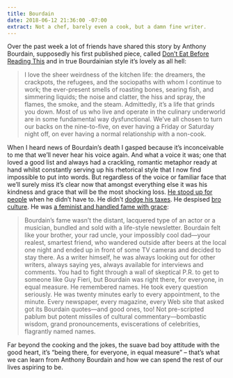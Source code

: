 ```yaml
---
title: Bourdain
date: 2018-06-12 21:36:00 -07:00
extract: Not a chef, barely even a cook, but a damn fine writer.
---
```


Over the past week a lot of friends have shared this story by Anthony Bourdain, supposedly his first published piece, called [Don’t Eat Before Reading This](https://www.newyorker.com/magazine/2000/04/17/hells-kitchen) and in true Bourdainian style it’s lovely as all hell:

> I love the sheer weirdness of the kitchen life: the dreamers, the crackpots, the refugees, and the sociopaths with whom I continue to work; the ever-present smells of roasting bones, searing fish, and simmering liquids; the noise and clatter, the hiss and spray, the flames, the smoke, and the steam. Admittedly, it’s a life that grinds you down. Most of us who live and operate in the culinary underworld are in some fundamental way dysfunctional. We’ve all chosen to turn our backs on the nine-to-five, on ever having a Friday or Saturday night off, on ever having a normal relationship with a non-cook.

When I heard news of Bourdain’s death I gasped because it’s inconceivable to me that we’ll never hear his voice again. And what a voice it was; one that loved a good list and always had a crackling, romantic metaphor ready at hand whilst constantly serving up his rhetorical style that I now find impossible to put into words. But regardless of the voice or familiar face that we’ll surely miss it’s clear now that amongst everything else it was his kindness and grace that will be the most shocking loss. [He stood up for people](https://www.buzzfeed.com/juliareinstein/marilyn-hagerty-anthony-bourdain-olive-garden?utm_term=.vbMGqEMeDM#.qgRKpR1MW1) when he didn’t have to. He didn’t [dodge his taxes](https://www.wealthsimple.com/en-us/magazine/money-diary-anthony-bourdain). He despised [bro culture](https://www.newyorker.com/culture/annals-of-gastronomy/a-harvey-weinstein-moment-for-the-restaurant-industry). He was [a feminist and handled fame with grace](https://www.newyorker.com/culture/annals-of-gastronomy/anthony-bourdain-and-the-power-of-telling-the-truth):

> Bourdain’s fame wasn’t the distant, lacquered type of an actor or a musician, bundled and sold with a life-style newsletter. Bourdain felt like your brother, your rad uncle, your impossibly cool dad—your realest, smartest friend, who wandered outside after beers at the local one night and ended up in front of some TV cameras and decided to stay there. As a writer himself, he was always looking out for other writers, always saying yes, always available for interviews and comments. You had to fight through a wall of skeptical P.R. to get to someone like Guy Fieri, but Bourdain was right there, for everyone, in equal measure. He remembered names. He took every question seriously. He was twenty minutes early to every appointment, to the minute. Every newspaper, every magazine, every Web site that asked got its Bourdain quotes—and good ones, too! Not pre-scripted pablum but potent missiles of cultural commentary—bombastic wisdom, grand pronouncements, eviscerations of celebrities, flagrantly named names.

Far beyond the cooking and the jokes, the suave bad boy attitude with the good heart, it’s “being there, for everyone, in equal measure” – that’s what we can learn from Anthony Bourdain and how we can spend the rest of our lives aspiring to be.